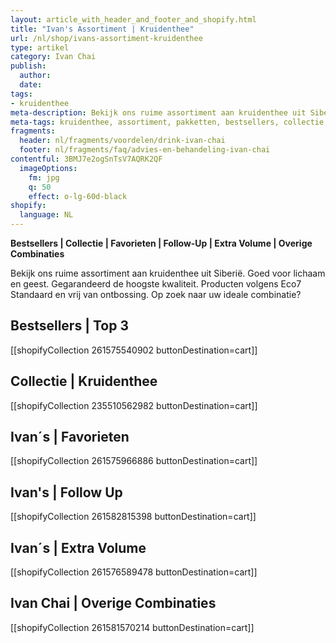 ```yaml
---
layout: article_with_header_and_footer_and_shopify.html
title: "Ivan's Assortiment | Kruidenthee"
url: /nl/shop/ivans-assortiment-kruidenthee
type: artikel
category: Ivan Chai
publish:
  author:
  date:
tags:
- kruidenthee
meta-description: Bekijk ons ruime assortiment aan kruidenthee uit Siberië. Gegarandeerd de hoogste kwaliteit. Benieuwd naar de verschillende pakketten?
meta-tags: kruidenthee, assortiment, pakketten, bestsellers, collectie, favorieten, kilobags, inzichten, geschenkdoos
fragments:
  header: nl/fragments/voordelen/drink-ivan-chai
  footer: nl/fragments/faq/advies-en-behandeling-ivan-chai
contentful: 3BMJ7e2ogSnTsV7AQRK2QF
  imageOptions:
    fm: jpg
    q: 50
    effect: o-lg-60d-black
shopify:
  language: NL
---
```


**Bestsellers | Collectie | Favorieten | Follow-Up | Extra Volume | Overige Combinaties**

Bekijk ons ruime assortiment aan kruidenthee uit Siberië. Goed voor lichaam en geest. Gegarandeerd de hoogste kwaliteit. Producten volgens Eco7 Standaard en vrij van ontbossing. Op zoek naar uw ideale combinatie?

## Bestsellers | Top 3

[[shopifyCollection 261575540902 buttonDestination=cart]]

## Collectie | Kruidenthee

[[shopifyCollection 235510562982 buttonDestination=cart]]

## Ivan´s | Favorieten 

[[shopifyCollection 261575966886 buttonDestination=cart]]

## Ivan's | Follow Up

[[shopifyCollection 261582815398 buttonDestination=cart]]

## Ivan´s | Extra Volume

[[shopifyCollection 261576589478 buttonDestination=cart]]

## Ivan Chai | Overige Combinaties

[[shopifyCollection 261581570214 buttonDestination=cart]]

